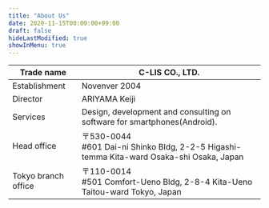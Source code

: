 ```yaml
---
title: "About Us"
date: 2020-11-15T00:00:00+09:00
draft: false
hideLastModified: true
showInMenu: true
---
```


|  Trade name  |  C-LIS CO., LTD.  |
| ---- | ---- |
|  Establishment  |  Novenver 2004  |
|  Director  |  ARIYAMA Keiji  |
|  Services  |  Design, development and consulting on software for smartphones(Android).  |
|  Head office  |  〒530-0044<br> #601 Dai-ni Shinko Bldg, 2-2-5 Higashi-temma Kita-ward Osaka-shi Osaka, Japan  |
|  Tokyo branch office  |  〒110-0014<br> #501 Comfort-Ueno Bldg, 2-8-4 Kita-Ueno Taitou-ward Tokyo, Japan  |
